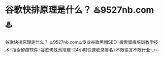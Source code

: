# 谷歌快排原理是什么？ ♨️9527nb.com♨️

谷歌快排原理是什么？ ♨️9527nb.com♨️专业谷歌黑帽SEO🀄搜索留痕培训教学技术🀄搜索留痕软件🀄谷歌蜘蛛池搭建🀄24小时快速收录排名🀄不限语言不限行业👈💥